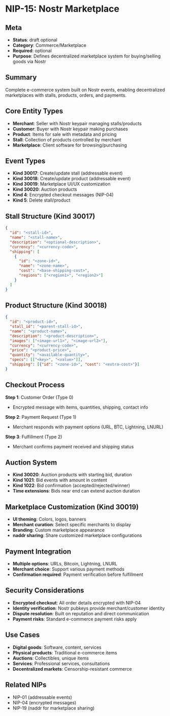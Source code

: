 # NIP-15: Nostr Marketplace

## Meta
- **Status**: draft optional
- **Category**: Commerce/Marketplace
- **Required**: optional
- **Purpose**: Defines decentralized marketplace system for buying/selling goods via Nostr

## Summary
Complete e-commerce system built on Nostr events, enabling decentralized marketplaces with stalls, products, orders, and payments.

## Core Entity Types
- **Merchant**: Seller with Nostr keypair managing stalls/products
- **Customer**: Buyer with Nostr keypair making purchases  
- **Product**: Items for sale with metadata and pricing
- **Stall**: Collection of products controlled by merchant
- **Marketplace**: Client software for browsing/purchasing

## Event Types
- **Kind 30017**: Create/update stall (addressable event)
- **Kind 30018**: Create/update product (addressable event)
- **Kind 30019**: Marketplace UI/UX customization
- **Kind 30020**: Auction products  
- **Kind 4**: Encrypted checkout messages (NIP-04)
- **Kind 5**: Delete stall/product

## Stall Structure (Kind 30017)
```json
{
  "id": "<stall-id>",
  "name": "<stall-name>", 
  "description": "<optional-description>",
  "currency": "<currency-code>",
  "shipping": [
    {
      "id": "<zone-id>",
      "name": "<zone-name>",
      "cost": "<base-shipping-cost>",
      "regions": ["<region1>", "<region2>"]
    }
  ]
}
```

## Product Structure (Kind 30018)
```json
{
  "id": "<product-id>",
  "stall_id": "<parent-stall-id>",
  "name": "<product-name>",
  "description": "<product-description>",
  "images": ["<image-url1>", "<image-url2>"],
  "currency": "<currency-code>",
  "price": "<product-price>",
  "quantity": "<available-quantity>",
  "specs": [["<key>", "<value>"]],
  "shipping": [{"id": "<zone-id>", "cost": "<extra-cost>"}]
}
```

## Checkout Process
**Step 1**: Customer Order (Type 0)
- Encrypted message with items, quantities, shipping, contact info

**Step 2**: Payment Request (Type 1)  
- Merchant responds with payment options (URL, BTC, Lightning, LNURL)

**Step 3**: Fulfillment (Type 2)
- Merchant confirms payment received and shipping status

## Auction System
- **Kind 30020**: Auction products with starting bid, duration
- **Kind 1021**: Bid events with amount in content
- **Kind 1022**: Bid confirmation (accepted/rejected/winner)
- **Time extensions**: Bids near end can extend auction duration

## Marketplace Customization (Kind 30019)
- **UI theming**: Colors, logos, banners
- **Merchant curation**: Select specific merchants to display
- **Branding**: Custom marketplace appearance
- **naddr sharing**: Share customized marketplace configurations

## Payment Integration
- **Multiple options**: URLs, Bitcoin, Lightning, LNURL
- **Merchant choice**: Support various payment methods
- **Confirmation required**: Payment verification before fulfillment

## Security Considerations
- **Encrypted checkout**: All order details encrypted with NIP-04
- **Identity verification**: Nostr pubkeys provide merchant/customer identity
- **Dispute resolution**: Built on reputation and direct communication
- **Payment risks**: Standard e-commerce payment risks apply

## Use Cases
- **Digital goods**: Software, content, services
- **Physical products**: Traditional e-commerce items
- **Auctions**: Collectibles, unique items
- **Services**: Professional services, consultations
- **Decentralized markets**: Censorship-resistant commerce

## Related NIPs
- NIP-01 (addressable events)
- NIP-04 (encrypted messages)
- NIP-19 (naddr for marketplace sharing) 